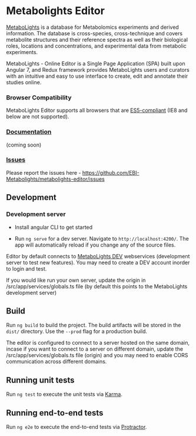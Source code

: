 
# Metabolights Editor
[MetaboLights](https://www.ebi.ac.uk/metabolights) is a database for Metabolomics experiments and derived information. The database is cross-species, cross-technique and covers metabolite structures and their reference spectra as well as their biological roles, locations and concentrations, and experimental data from metabolic experiments. 

MetaboLights - Online Editor is a Single Page Application (SPA) built upon Angular 7, and Redux framework provides MetaboLights users and curators with an intuitive and easy to use interface to create, edit and annotate their studies online.

### Browser Compatibility

MetaboLights Editor supports all browsers that are  [ES5-compliant](http://kangax.github.io/compat-table/es5/)  (IE8 and below are not supported).

### [Documentation](https://github.com/EBI-Metabolights/metabolights-editor/wiki) 

(coming soon)


### [Issues](https://github.com/EBI-Metabolights/metabolights-editor/issues)
Please report the issues here - https://github.com/EBI-Metabolights/metabolights-editor/issues

## Development

### Development server

- Install angular CLI to get started

- Run `ng serve` for a dev server. Navigate to `http://localhost:4200/`. The app will automatically reload if you change any of the source files.

Editor by default connects to [MetaboLights DEV](https://wwwdev.ebi.ac.uk/metabolights) webservices (development server to test new features). You may need to create a DEV account inorder to login and test.

If you would like run your own server, update the origin in /src/app/services/globals.ts file (by default this points to the MetaboLights development server)

## Build

Run `ng build` to build the project. The build artifacts will be stored in the `dist/` directory. Use the `--prod` flag for a production build.

The editor is configured to connect to a server hosted on the same domain, incase if you want to connect to a server on different domain, update the /src/app/services/globals.ts file (origin) and you may need to enable CORS communication across different domains.

## Running unit tests

Run `ng test` to execute the unit tests via [Karma](https://karma-runner.github.io).

## Running end-to-end tests

Run `ng e2e` to execute the end-to-end tests via [Protractor](http://www.protractortest.org/).
